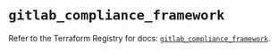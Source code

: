 # `gitlab_compliance_framework`

Refer to the Terraform Registry for docs: [`gitlab_compliance_framework`](https://registry.terraform.io/providers/gitlabhq/gitlab/18.1.0/docs/resources/compliance_framework).
